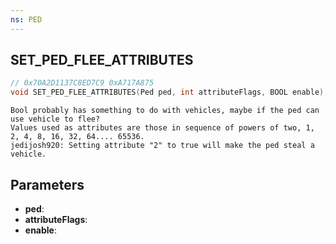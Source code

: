 ```yaml
---
ns: PED
---
```

## SET_PED_FLEE_ATTRIBUTES

```c
// 0x70A2D1137C8ED7C9 0xA717A875
void SET_PED_FLEE_ATTRIBUTES(Ped ped, int attributeFlags, BOOL enable);
```

```
Bool probably has something to do with vehicles, maybe if the ped can use vehicle to flee?  
Values used as attributes are those in sequence of powers of two, 1, 2, 4, 8, 16, 32, 64.... 65536.  
jedijosh920: Setting attribute "2" to true will make the ped steal a vehicle.  
```

## Parameters
* **ped**: 
* **attributeFlags**: 
* **enable**: 

